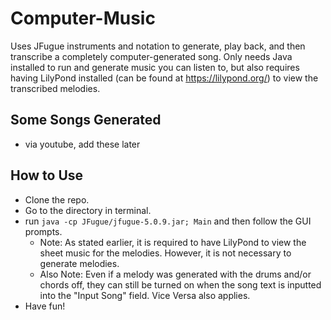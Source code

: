 # Computer-Music
Uses JFugue instruments and notation to generate, play back, and then transcribe a completely computer-generated song.
Only needs Java installed to run and generate music you can listen to, but also requires having LilyPond installed 
(can be found at https://lilypond.org/) to view the transcribed melodies.

## Some Songs Generated
- via youtube, add these later

## How to Use
- Clone the repo.
- Go to the directory in terminal.
- run `java -cp JFugue/jfugue-5.0.9.jar; Main` and then follow the GUI prompts.
  -  Note: As stated earlier, it is required to have LilyPond to view the sheet music for the melodies.
  However, it is not necessary to generate melodies.
  -  Also Note: Even if a melody was generated with the drums and/or chords off, they can still be turned 
  on when the song text is inputted into the "Input Song" field. Vice Versa also applies.
- Have fun!
